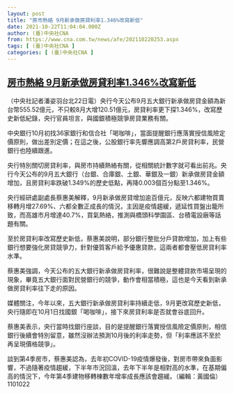 ```yaml
---
layout: post
title: "房市熱絡 9月新承做房貸利率1.346%改寫新低"
date: 2021-10-22T11:04:04.000Z
author: (臺)中央社CNA
from: https://www.cna.com.tw/news/afe/202110220253.aspx
tags: [ (臺)中央社CNA ]
categories: [ (臺)中央社CNA ]
---
```

<!--1634900644000-->
[房市熱絡 9月新承做房貸利率1.346%改寫新低](https://www.cna.com.tw/news/afe/202110220253.aspx)
------

<div>
<div></div><div><p>（中央社記者潘姿羽台北22日電）央行今天公布9月五大銀行新承做房貸金額為新台幣555.52億元，不只較8月大增120.51億元，房貸利率更下探1.346%，改寫歷史新低紀錄，央行官員坦言，與國銀積極競爭房貸業務有關。</p><p>中央銀行10月初找36家銀行和信合社「喝咖啡」，當面提醒銀行應落實授信風險定價原則，做出差別定價；在這之後，公股銀行率先響應調高第2戶房貸利率，民營銀行也陸續跟進。</p><p>央行特別關切房貸利率，與房市持續熱絡有關，從相關統計數字就可看出前兆。央行今天公布的9月五大銀行（台銀、合庫銀、土銀、華銀及一銀）新承做房貸金額增加，且房貸利率跌破1.349%的歷史低點，再降0.003個百分點至1.346%。</p><p>央行經研處副處長蔡惠美解釋，9月新承做房貸增加逾百億元，反映六都建物買賣移轉月增27.69%、六都全數正成長的情況，主因是疫情趨緩，遞延性買盤出籠所致，而高雄市月增達40.7%，買氣熱絡，推測與橋頭科學園區、台積電設廠等話題有關。</p><p>至於房貸利率改寫歷史新低，蔡惠美說明，部分銀行整批分戶貸款增加，加上有些銀行想要強化房貸競爭力，針對優質客戶給予優惠貸款，這兩者都會壓低房貸利率水準。</p><p>蔡惠美強調，今天公布的五大銀行新承做房貸利率，很難說是整體貸款市場呈現的現象，畢竟五大銀行面對民營銀行的競爭，動作會相當積極，這也是今天看到新承做房貸利率往下走的原因。</p><p>媒體關注，今年以來，五大銀行新承做房貸利率持續走低，9月更改寫歷史新低，央行隨即在10月1日找國銀「喝咖啡」，接下來房貸利率是否就會谷底回升。</p><p>蔡惠美表示，央行當時找銀行座談，目的是提醒銀行落實授信風險定價原則，相信銀行後續會特別留意，雖然沒辦法預測10月後的利率走勢，但「利率應該不至於再呈現價格競爭」。</p><p>談到第4季房市，蔡惠美認為，去年初COVID-19疫情爆發後，對房市帶來負面影響，不過隨著疫情趨緩，下半年市況回溫，去年下半年是相對高的水準，在基期偏高的情況下，今年第4季建物移轉棟數年增率成長應該會趨緩。（編輯：黃國倫）1101022</p></div>
</div>
